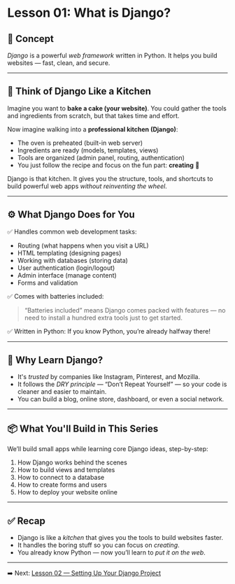 # Lesson 01: What is Django?

## 🚀 Concept

*Django* is a powerful *web framework* written in Python. It helps you build websites — fast, clean, and secure.

---

## 🧠 Think of Django Like a Kitchen

Imagine you want to **bake a cake (your website)**. You could gather the tools and ingredients from scratch, but that takes time and effort.

Now imagine walking into a **professional kitchen (Django)**:
- The oven is preheated (built-in web server)
- Ingredients are ready (models, templates, views)
- Tools are organized (admin panel, routing, authentication)
- You just follow the recipe and focus on the fun part: **creating** 🍰

Django is that kitchen. It gives you the structure, tools, and shortcuts to build powerful web apps *without reinventing the wheel*.

---

## ⚙️ What Django Does for You

✅ Handles common web development tasks:
- Routing (what happens when you visit a URL)
- HTML templating (designing pages)
- Working with databases (storing data)
- User authentication (login/logout)
- Admin interface (manage content)
- Forms and validation

✅ Comes with batteries included:
> “Batteries included” means Django comes packed with features — no need to install a hundred extra tools just to get started.

✅ Written in Python:
If you know Python, you’re already halfway there!

---

## 🎯 Why Learn Django?

- It's *trusted* by companies like Instagram, Pinterest, and Mozilla.
- It follows the *DRY principle* — “Don’t Repeat Yourself” — so your code is cleaner and easier to maintain.
- You can build a blog, online store, dashboard, or even a social network.

---

## 📦 What You'll Build in This Series

We’ll build small apps while learning core Django ideas, step-by-step:
1. How Django works behind the scenes
2. How to build views and templates
3. How to connect to a database
4. How to create forms and users
5. How to deploy your website online

---

## ✅ Recap

- Django is like a *kitchen* that gives you the tools to build websites faster.
- It handles the boring stuff so you can focus on *creating*.
- You already know Python — now you’ll learn to *put it on the web*.

---

➡️ Next: [Lesson 02 — Setting Up Your Django Project](../lesson-02-setup/README.md)
